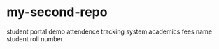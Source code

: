 # my-second-repo
student portal demo
attendence tracking system
academics
fees
name
student roll number 
